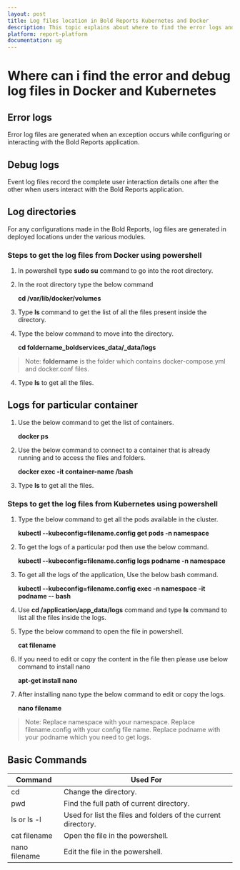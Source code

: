 ```yaml
---
layout: post
title: Log files location in Bold Reports Kubernetes and Docker
description: This topic explains about where to find the error logs and debug files to identify the issues in the Bold Reports Kubernetes and Docker.
platform: report-platform
documentation: ug
---
```


# Where can i find the error and debug log files in Docker and Kubernetes

## Error logs

Error log files are generated when an exception occurs while configuring or interacting with the Bold Reports application.

## Debug logs

Event log files record the complete user interaction details one after the other when users interact with the Bold Reports application.

## Log directories

For any configurations made in the Bold Reports, log files are generated in deployed locations under the various modules.

### Steps to get the log files from Docker using powershell

1. In powershell type **sudo su** command to go into the root directory.
2. In the root directory type the below command 

   **cd /var/lib/docker/volumes**

3. Type **ls** command to get the list of all the files present inside the directory.

4. Type the below command to move into the directory.

   **cd foldername\_boldservices\_data/_data/logs**

>Note: **foldername** is the folder which contains docker-compose.yml and docker.conf files.

4. Type **ls** to get all the files.

## Logs for particular container

1. Use the below command to get the list of containers.

   **docker ps**

2. Use the below command to connect to a container that is already running and to access the files and folders.

   **docker exec -it container-name /bash**

3. Type **ls** to get all the files.

### Steps to get the log files from Kubernetes using powershell

1. Type the below command to get all the pods available in the cluster.

   **kubectl -\-kubeconfig=filename.config get pods -n namespace**

2. To get the logs of a particular pod then use the below command.

   **kubectl -\-kubeconfig=filename.config logs podname -n namespace**

3. To get all the logs of the application, Use the below bash command.

   **kubectl -\-kubeconfig=filename.config exec -n namespace -it podname -\- bash**

4. Use **cd /application/app_data/logs** command and type **ls** command to list all the files inside the logs.

5. Type the below command to open the file in powershell.

   **cat filename**

6. If you need to edit or copy the content in the file then please use below command to install nano

   **apt-get install nano**

7. After installing nano type the below command to edit or copy the logs.

   **nano filename**

>Note: Replace namespace with your namespace.
Replace filename.config with your config file name.
Replace podname with your podname which you need to get logs.

## Basic Commands

| Command          | Used For|
|------------------     |------------------------------------------------------------  |
| cd    |    Change the directory.               |
| pwd        |  Find the full path of current directory.     |
| ls or ls -l        | Used for list the files and folders of the current directory.|
| cat filename       | Open the file in the powershell.|
| nano filename       | Edit the file in the powershell.|